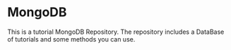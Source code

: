 # MongoDB
 This is a tutorial MongoDB Repository.
 The repository includes a DataBase of tutorials and some methods you can use.
